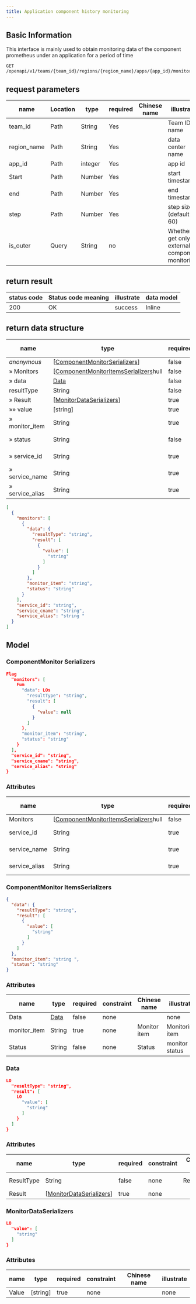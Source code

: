 ```yaml
---
title: Application component history monitoring
---
```


## Basic Information

This interface is mainly used to obtain monitoring data of the component prometheus under an application for a period of time

```shell title="请求路径"
GET /openapi/v1/teams/{team_id}/regions/{region_name}/apps/{app_id}/monitor/query_range
```

## request parameters

| name                             | Location | type    | required | Chinese name | illustrate                                        |
| -------------------------------- | -------- | ------- | -------- | ------------ | ------------------------------------------------- |
| team_id     | Path     | String  | Yes      |              | Team ID, name                                     |
| region_name | Path     | String  | Yes      |              | data center name                                  |
| app_id      | Path     | integer | Yes      |              | app id                                            |
| Start                            | Path     | Number  | Yes      |              | start timestamp                                   |
| end                              | Path     | Number  | Yes      |              | end timestamp                                     |
| step                             | Path     | Number  | Yes      |              | step size (default 60)         |
| is_outer    | Query    | String  | no       |              | Whether to get only external component monitoring |

## return result

| status code | Status code meaning | illustrate | data model |
| ----------- | ------------------- | ---------- | ---------- |
| 200         | OK                  | success    | Inline     |

## return data structure

| name                                 | type                                                                                                          | required | constraint | Chinese name  | illustrate         |
| ------------------------------------ | ------------------------------------------------------------------------------------------------------------- | -------- | ---------- | ------------- | ------------------ |
| _anonymous_                          | [[ComponentMonitorSerializers](#schemacomponentmonitors)] | false    | none       |               | none               |
| » Monitors                           | [[ComponentMonitorItemsSerializers](#schemacomponentmonitortemsserializers)hull     | false    | none       |               | none               |
| » data                               | [Data](#schemadata)                                                                                           | false    | none       | Data          | none               |
| resultType                           | String                                                                                                        | false    | none       | Resulttype    | return type        |
| » Result                             | [[MonitorDataSerializers](#schemamonitordaaterializers)]  | true     | none       |               | none               |
| »» value                             | [string]                                                  | true     | none       |               | none               |
| » monitor_item  | String                                                                                                        | true     | none       | Monitor item  | Monitoring item    |
| » status                             | String                                                                                                        | false    | none       | Status        | monitor status     |
| » service_id    | String                                                                                                        | true     | none       | Service id    | component id       |
| » service_name  | String                                                                                                        | true     | none       | Service cname | component name     |
| » service_alias | String                                                                                                        | true     | none       | Service alias | component nickname |

```json title="响应示例"
[
  {
    "monitors": [
      {
        "data": {
          "resultType": "string",
          "result": [
            {
              "value": [
                "string"
              ]
            }
          ]
        },
        "monitor_item": "string",
        "status": "string"
      }
    ],
    "service_id": "string",
    "service_cname": "string",
    "service_alias": "string "
  }
]
```

## Model

### ComponentMonitor Serializers<a id="schemacomponentmonitorserializers"></a>

```json
Flag
  "monitors": [
    Fum
      "data": LOs
        "resultType": "string",
        "result": [
          {
            "value": null
          }
        ]
      },
      "monitor_item": "string",
      "status": "string"
    }
  ],
  "service_id": "string",
  "service_cname": "string",
  "service_alias": "string"
}
```

### Attributes

| name                               | type                                                                                                      | required | constraint | Chinese name  | illustrate         |
| ---------------------------------- | --------------------------------------------------------------------------------------------------------- | -------- | ---------- | ------------- | ------------------ |
| Monitors                           | [[ComponentMonitorItemsSerializers](#schemacomponentmonitortemsserializers)hull | false    | none       |               | none               |
| service_id    | String                                                                                                    | true     | none       | Service id    | component id       |
| service_name  | String                                                                                                    | true     | none       | Service cname | component name     |
| service_alias | String                                                                                                    | true     | none       | Service alias | component nickname |

### ComponentMonitor ItemsSerializers<a id="schemacomponentmonitoritemsserializers"></a>

```json
{
  "data": {
    "resultType": "string",
    "result": [
      {
        "value": [
          "string"
        ]
      }
    ]
  },
  "monitor_item": "string ",
  "status": "string"
}
```

### Attributes

| name                              | type                | required | constraint | Chinese name | illustrate      |
| --------------------------------- | ------------------- | -------- | ---------- | ------------ | --------------- |
| Data                              | [Data](#schemadata) | false    | none       |              | none            |
| monitor_item | String              | true     | none       | Monitor item | Monitoring item |
| Status                            | String              | false    | none       | Status       | monitor status  |

### Data<a id="schemadata"></a>

```json
LO
  "resultType": "string",
  "result": [
    LO
      "value": [
        "string"
      ]
    }
  ]
}
```

### Attributes

| name       | type                                                                                                         | required | constraint | Chinese name | illustrate  |
| ---------- | ------------------------------------------------------------------------------------------------------------ | -------- | ---------- | ------------ | ----------- |
| ResultType | String                                                                                                       | false    | none       | Resulttype   | return type |
| Result     | [[MonitorDataSerializers](#schemamonitordaaterializers)] | true     | none       |              | none        |

### MonitorDataSerializers<a id="schemamonitordataserializers"></a>

```json
LO
  "value": [
    "string"
  ]
}
```

### Attributes

| name  | type                                                         | required | constraint | Chinese name | illustrate |
| ----- | ------------------------------------------------------------ | -------- | ---------- | ------------ | ---------- |
| Value | [string] | true     | none       |              | none       |

